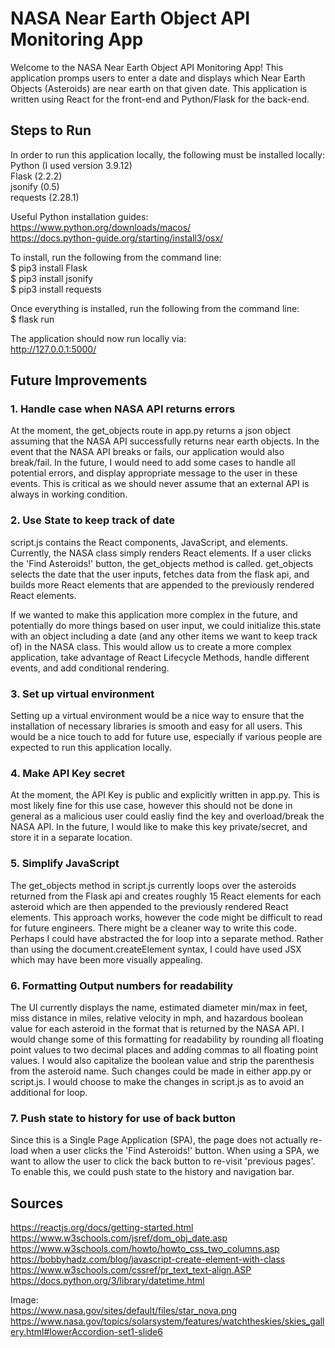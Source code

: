 # NASA Near Earth Object API Monitoring App

Welcome to the NASA Near Earth Object API Monitoring App! This application promps users to enter a date and displays which Near Earth Objects (Asteroids) are near earth on that given date. This application is written using React for the front-end and Python/Flask for the back-end.

## Steps to Run

In order to run this application locally, the following must be installed locally:  
Python (I used version 3.9.12)  
Flask (2.2.2)  
jsonify (0.5)  
requests (2.28.1)  

Useful Python installation guides:  
https://www.python.org/downloads/macos/  
https://docs.python-guide.org/starting/install3/osx/  

To install, run the following from the command line:  
$ pip3 install Flask  
$ pip3 install jsonify  
$ pip3 install requests  

Once everything is installed, run the following from the command line:  
$ flask run  

The application should now run locally via:  
http://127.0.0.1:5000/  

## Future Improvements

### 1. Handle case when NASA API returns errors  
At the moment, the get_objects route in app.py returns a json object assuming that the NASA API successfully returns near earth objects. In the event that the NASA API breaks or fails, our application would also break/fail. In the future, I would need to add some cases to handle all potential errors, and display appropriate message to the user in these events. This is critical as we should never assume that an external API is always in working condition.  

### 2. Use State to keep track of date  
script.js contains the React components, JavaScript, and elements. Currently, the NASA class simply renders React elements. If a user clicks the 'Find Asteroids!' button, the get_objects method is called. get_objects selects the date that the user inputs, fetches data from the flask api, and builds more React elements that are appended to the previously rendered React elements.  

If we wanted to make this application more complex in the future, and potentially do more things based on user input, we could initialize this.state with an object including a date (and any other items we want to keep track of) in the NASA class. This would allow us to create a more complex application, take advantage of React Lifecycle Methods, handle different events, and add conditional rendering.

### 3. Set up virtual environment
Setting up a virtual environment would be a nice way to ensure that the installation of necessary libraries is smooth and easy for all users. This would be a nice touch to add for future use, especially if various people are expected to run this application locally.

### 4. Make API Key secret
At the moment, the API Key is public and explicitly written in app.py. This is most likely fine for this use case, however this should not be done in general as a malicious user could easliy find the key and overload/break the NASA API. In the future, I would like to make this key private/secret, and store it in a separate location.

### 5. Simplify JavaScript
The get_objects method in script.js currently loops over the asteroids returned from the Flask api and creates roughly 15 React elements for each asteroid which are then appended to the previously rendered React elements. This approach works, however the code might be difficult to read for future engineers. There might be a cleaner way to write this code. Perhaps I could have abstracted the for loop into a separate method. Rather than using the document.createElement syntax, I could have used JSX which may have been more visually appealing.

### 6. Formatting Output numbers for readability
The UI currently displays the name, estimated diameter min/max in feet, miss distance in miles, relative velocity in mph, and hazardous boolean value for each asteroid in the format that is returned by the NASA API. I would change some of this formatting for readability by rounding all floating point values to two decimal places and adding commas to all floating point values. I would also capitalize the boolean value and strip the parenthesis from the asteroid name. Such changes could be made in either app.py or script.js. I would choose to make the changes in script.js as to avoid an additional for loop.

### 7. Push state to history for use of back button
Since this is a Single Page Application (SPA), the page does not actually re-load when a user clicks the 'Find Asteroids!' button. When using a SPA, we want to allow the user to click the back button to re-visit 'previous pages'. To enable this, we could push state to the history and navigation bar.

## Sources
https://reactjs.org/docs/getting-started.html  
https://www.w3schools.com/jsref/dom_obj_date.asp  
https://www.w3schools.com/howto/howto_css_two_columns.asp  
https://bobbyhadz.com/blog/javascript-create-element-with-class  
https://www.w3schools.com/cssref/pr_text_text-align.ASP  
https://docs.python.org/3/library/datetime.html  

Image:  
https://www.nasa.gov/sites/default/files/star_nova.png  
https://www.nasa.gov/topics/solarsystem/features/watchtheskies/skies_gallery.html#lowerAccordion-set1-slide6  